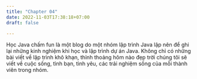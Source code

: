 ```yaml
---
title: "Chapter 04"
date: 2022-11-03T17:38:18+07:00
draft: false

---
```

Học Java chấm fun là một blog do một nhóm lập trình Java lập nên để ghi lại những kinh nghiệm khi học và lập trình dự án Java. Không chỉ có những bài viết về lập trình khô khạn, thỉnh thoảng hôm nào đẹp trời chúng tôi sẽ viết về cuộc sống, tình bạn, tình yêu, các trải nghiệm sống của mỗi thành viên trong nhóm.